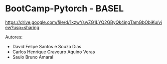 # BootCamp-Pytorch - BASEL

https://drive.google.com/file/d/1kzwYswZG1LYQ2GByQk4ingTamGbObiKu/view?usp=sharing

Autores: 
- David Felipe Santos e Souza Dias
- Carlos Henrique Craveuro Aquino Veras
- Saulo Bruno Amaral
